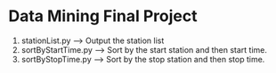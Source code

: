 Data Mining Final Project
============

1. stationList.py --> Output the station list
2. sortByStartTime.py --> Sort by the start station and then start time.
3. sortByStopTime.py --> Sort by the stop station and then stop time.